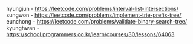 hyungjun - https://leetcode.com/problems/interval-list-intersections/  
sungwon - https://leetcode.com/problems/implement-trie-prefix-tree/   
eunchong - https://leetcode.com/problems/validate-binary-search-tree/
kyunghwan - https://school.programmers.co.kr/learn/courses/30/lessons/64063
